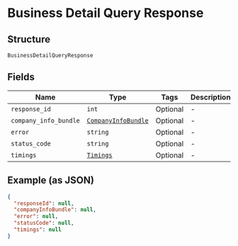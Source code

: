 
# Business Detail Query Response

## Structure

`BusinessDetailQueryResponse`

## Fields

| Name | Type | Tags | Description |
|  --- | --- | --- | --- |
| `response_id` | `int` | Optional | - |
| `company_info_bundle` | [`CompanyInfoBundle`](../../doc/models/company-info-bundle.md) | Optional | - |
| `error` | `string` | Optional | - |
| `status_code` | `string` | Optional | - |
| `timings` | [`Timings`](../../doc/models/timings.md) | Optional | - |

## Example (as JSON)

```json
{
  "responseId": null,
  "companyInfoBundle": null,
  "error": null,
  "statusCode": null,
  "timings": null
}
```

